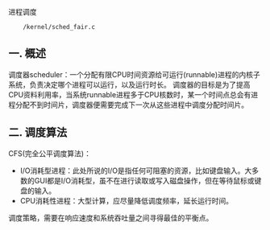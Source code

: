 
进程调度

		/kernel/sched_fair.c
	
## 一. 概述

调度器scheduler：一个分配有限CPU时间资源给可运行(runnable)进程的内核子系统，负责决定哪个进程可以运行，以及运行时长。
调度器的目标是为了提高CPU资料利用率，当系统runnable进程多于CPU核数时，某一个时间点总会有进程分配不到时间片，调度器便需要完成下一次从这些进程中调度分配时间片。

## 二. 调度算法

CFS(完全公平调度算法)：

- I/O消耗型进程：此处所说的I/O是指任何可阻塞的资源，比如键盘输入。大多数的GUI都是I/O消耗型，虽不在进行读取或写入磁盘操作，但在等待鼠标或键盘的输入。
- CPU消耗性进程：大型计算，应尽量降低调度频率，延长运行时间。

调度策略，需要在响应速度和系统吞吐量之间寻得最佳的平衡点。
